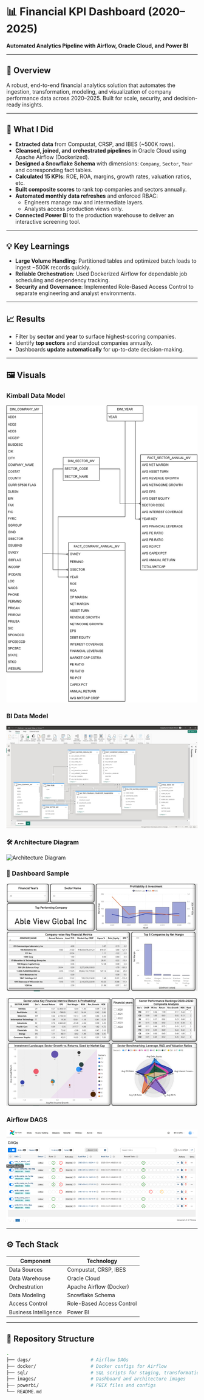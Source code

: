 # 📊 Financial KPI Dashboard (2020–2025)

**Automated Analytics Pipeline with Airflow, Oracle Cloud, and Power BI**

---

## 🚀 Overview

A robust, end-to-end financial analytics solution that automates the ingestion, transformation, modeling, and visualization of company performance data across 2020–2025. Built for scale, security, and decision-ready insights.

---

## 🔧 What I Did

- **Extracted data** from Compustat, CRSP, and IBES (~500K rows).
- **Cleansed, joined, and orchestrated pipelines** in Oracle Cloud using Apache Airflow (Dockerized).
- **Designed a Snowflake Schema** with dimensions: `Company`, `Sector`, `Year` and corresponding fact tables.
- **Calculated 15 KPIs**: ROE, ROA, margins, growth rates, valuation ratios, etc.
- **Built composite scores** to rank top companies and sectors annually.
- **Automated monthly data refreshes** and enforced RBAC:
  - Engineers manage raw and intermediate layers.
  - Analysts access production views only.
- **Connected Power BI** to the production warehouse to deliver an interactive screening tool.

---

## 💡 Key Learnings

- **Large Volume Handling**: Partitioned tables and optimized batch loads to ingest ~500K records quickly.
- **Reliable Orchestration**: Used Dockerized Airflow for dependable job scheduling and dependency tracking.
- **Security and Governance**: Implemented Role-Based Access Control to separate engineering and analyst environments.

---

## 📈 Results

- Filter by **sector** and **year** to surface highest-scoring companies.
- Identify **top sectors** and standout companies annually.
- Dashboards **update automatically** for up-to-date decision-making.

---

## 🖼️ Visuals

### Kimball Data Model
![Kimball Data Model](Screenshots/FACTSANDDIMENSIONS.jpg)

###  BI Data Model
![BI Data Model](Screenshots/BIdatamodel.jpeg)

### 🛠️ Architecture Diagram  
![Architecture Diagram](Screenshots/architecture.jpg)

### 📌 Dashboard Sample  
![Dashboard Screenshot](Screenshots/dashboard1.png)


![Dashboard Screenshot](Screenshots/dashboard2.png) 

### Airflow DAGS
![Airflow Dags](Screenshots/AirflowDashboard.png) 

---

## ⚙️ Tech Stack

| Component          | Technology                |
|-------------------|---------------------------|
| Data Sources       | Compustat, CRSP, IBES     |
| Data Warehouse     | Oracle Cloud              |
| Orchestration      | Apache Airflow (Docker)   |
| Data Modeling      | Snowflake Schema          |
| Access Control     | Role-Based Access Control |
| Business Intelligence | Power BI              |

---

## 📂 Repository Structure

```bash
.
├── dags/                      # Airflow DAGs
├── docker/                    # Docker configs for Airflow
├── sql/                       # SQL scripts for staging, transformation, and modeling
├── images/                    # Dashboard and architecture images
├── powerbi/                   # PBIX files and configs
└── README.md
